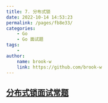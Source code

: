 ```yaml
---
title: 7. 分布式锁
date: 2022-10-14 14:53:23
permalink: /pages/fb8e33/
categories:
    - Go
    - Go 面试题
tags:
    -
author:
    name: brook-w
    link: https://github.com/brook-w
---
```


## [分布式锁面试常题](/pages/3cb460/)
